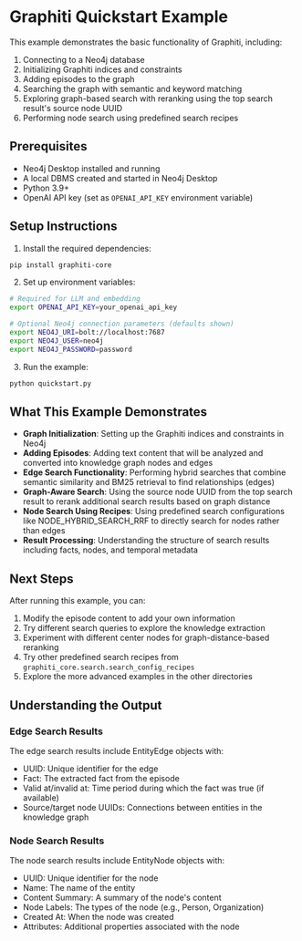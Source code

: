# Graphiti Quickstart Example

This example demonstrates the basic functionality of Graphiti, including:

1. Connecting to a Neo4j database
2. Initializing Graphiti indices and constraints
3. Adding episodes to the graph
4. Searching the graph with semantic and keyword matching
5. Exploring graph-based search with reranking using the top search result's source node UUID
6. Performing node search using predefined search recipes

## Prerequisites

- Neo4j Desktop installed and running
- A local DBMS created and started in Neo4j Desktop
- Python 3.9+
- OpenAI API key (set as `OPENAI_API_KEY` environment variable)

## Setup Instructions

1. Install the required dependencies:

```bash
pip install graphiti-core
```

2. Set up environment variables:

```bash
# Required for LLM and embedding
export OPENAI_API_KEY=your_openai_api_key

# Optional Neo4j connection parameters (defaults shown)
export NEO4J_URI=bolt://localhost:7687
export NEO4J_USER=neo4j
export NEO4J_PASSWORD=password
```

3. Run the example:

```bash
python quickstart.py
```

## What This Example Demonstrates

- **Graph Initialization**: Setting up the Graphiti indices and constraints in Neo4j
- **Adding Episodes**: Adding text content that will be analyzed and converted into knowledge graph nodes and edges
- **Edge Search Functionality**: Performing hybrid searches that combine semantic similarity and BM25 retrieval to find relationships (edges)
- **Graph-Aware Search**: Using the source node UUID from the top search result to rerank additional search results based on graph distance
- **Node Search Using Recipes**: Using predefined search configurations like NODE_HYBRID_SEARCH_RRF to directly search for nodes rather than edges
- **Result Processing**: Understanding the structure of search results including facts, nodes, and temporal metadata

## Next Steps

After running this example, you can:

1. Modify the episode content to add your own information
2. Try different search queries to explore the knowledge extraction
3. Experiment with different center nodes for graph-distance-based reranking
4. Try other predefined search recipes from `graphiti_core.search.search_config_recipes`
5. Explore the more advanced examples in the other directories

## Understanding the Output

### Edge Search Results

The edge search results include EntityEdge objects with:

- UUID: Unique identifier for the edge
- Fact: The extracted fact from the episode
- Valid at/invalid at: Time period during which the fact was true (if available)
- Source/target node UUIDs: Connections between entities in the knowledge graph

### Node Search Results

The node search results include EntityNode objects with:

- UUID: Unique identifier for the node
- Name: The name of the entity
- Content Summary: A summary of the node's content
- Node Labels: The types of the node (e.g., Person, Organization)
- Created At: When the node was created
- Attributes: Additional properties associated with the node

